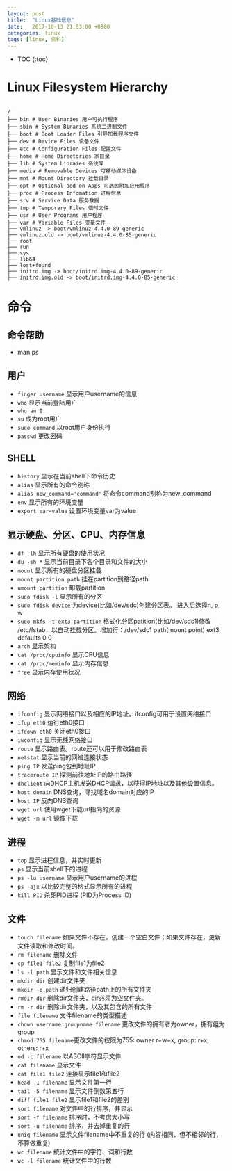 ```yaml
---
layout: post
title:  "Linux基础信息"
date:   2017-10-13 21:03:00 +0800
categories: linux
tags: [linux, 资料]
---
```


* TOC
{:toc}

# Linux Filesystem Hierarchy

```shell

/
├── bin # User Binaries 用户可执行程序
├── sbin # System Binaries 系统二进制文件
├── boot # Boot Loader Files 引导加载程序文件
├── dev # Device Files 设备文件
├── etc # Configuration Files 配置文件
├── home # Home Directories 家目录
├── lib # System Libraies 系统库
├── media # Removable Devices 可移动媒体设备
├── mnt # Mount Directory 挂载目录
├── opt # Optional add-on Apps 可选的附加应用程序
├── proc # Process Infomation 进程信息
├── srv # Service Data 服务数据
├── tmp # Temporary Files 临时文件
├── usr # User Programs 用户程序
├── var # Variable Files 变量文件
├── vmlinuz -> boot/vmlinuz-4.4.0-89-generic
├── vmlinuz.old -> boot/vmlinuz-4.4.0-85-generic
├── root
├── run
├── sys
├── lib64
├── lost+found
├── initrd.img -> boot/initrd.img-4.4.0-89-generic
├── initrd.img.old -> boot/initrd.img-4.4.0-85-generic
```
# 命令

## 命令帮助
* man ps

## 用户
* `finger username`  显示用户username的信息
* `who`              显示当前登陆用户
* `who am I`
* `su`                成为root用户
* `sudo command`      以root用户身份执行
* `passwd`            更改密码

## SHELL
* `history`                  显示在当前shell下命令历史
* `alias`                      显示所有的命令别称
* `alias new_command='command'`    将命令command别称为new_command
* `env`                       显示所有的环境变量
* `export var=value`    设置环境变量var为value

## 显示硬盘、分区、CPU、内存信息
* `df -lh`                           显示所有硬盘的使用状况
* `du -sh *`                       显示当前目录下各个目录和文件的大小
* `mount`                          显示所有的硬盘分区挂载
* `mount partition path`       挂在partition到路径path
* `umount partition`            卸载partition
* `sudo fdisk -l`                  显示所有的分区
* `sudo fdisk device`            为device(比如/dev/sdc)创建分区表。 进入后选择n, p, w
* `sudo mkfs -t ext3 partition`  格式化分区patition(比如/dev/sdc1)修改 /etc/fstab，以自动挂载分区。增加行：/dev/sdc1  path(mount point) ext3 defaults 0 0
* `arch`                            显示架构
* `cat /proc/cpuinfo`          显示CPU信息
* `cat /proc/meminfo`         显示内存信息
* `free`                            显示内存使用状况
## 网络
* `ifconfig`      显示网络接口以及相应的IP地址。ifconfig可用于设置网络接口
* `ifup eth0`    运行eth0接口
* `ifdown eth0`  关闭eth0接口
* `iwconfig`      显示无线网络接口
* `route`        显示路由表。route还可以用于修改路由表
* `netstat`      显示当前的网络连接状态
* `ping IP`      发送ping包到地址IP
* `traceroute IP` 探测前往地址IP的路由路径
* `dhclient`      向DHCP主机发送DHCP请求，以获得IP地址以及其他设置信息。
* `host domain`  DNS查询，寻找域名domain对应的IP
* `host IP`      反向DNS查询
* `wget url`      使用wget下载url指向的资源
* `wget -m url`  镜像下载

## 进程
* `top`              显示进程信息，并实时更新
* `ps`                显示当前shell下的进程
* `ps -lu username`  显示用户username的进程
* `ps -ajx`          以比较完整的格式显示所有的进程
* `kill PID`         杀死PID进程 (PID为Process ID)

## 文件 

* `touch filename`    如果文件不存在，创建一个空白文件；如果文件存在，更新文件读取和修改时间。
* `rm filename`      删除文件
* `cp file1 file2`    复制file1为file2
* `ls -l path`        显示文件和文件相关信息
* `mkdir dir`        创建dir文件夹
* `mkdir -p path`    递归创建路径path上的所有文件夹
* `rmdir dir`        删除dir文件夹，dir必须为空文件夹。
* `rm -r dir`        删除dir文件夹，以及其包含的所有文件
* `file filename`    文件filename的类型描述
* `chown username:groupname filename`    更改文件的拥有者为owner，拥有组为group
* `chmod 755 filename`更改文件的权限为755: owner r+w+x, group: r+x, others: r+x 
* `od -c filename`    以ASCII字符显示文件
* `cat filename`      显示文件
* `cat file1 file2`  连接显示file1和file2
* `head -1 filename`  显示文件第一行
* `tail -5 filename`  显示文件倒数第五行
* `diff file1 file2`  显示file1和file2的差别
* `sort filename`    对文件中的行排序，并显示
* `sort -f filename`  排序时，不考虑大小写
* `sort -u filename`  排序，并去掉重复的行
* `uniq filename`    显示文件filename中不重复的行 (内容相同，但不相邻的行，不算做重复)
* `wc filename`      统计文件中的字符、词和行数
* `wc -l filename`    统计文件中的行数